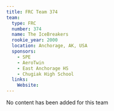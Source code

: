 ```yaml
---
title: FRC Team 374
team:
  type: FRC
  number: 374
  name: The IceBreakers
  rookie_year: 2000
  location: Anchorage, AK, USA
  sponsors:
    - SPE
    - AeroTwin
    - East Anchorage HS
    - Chugiak High School
  links:
    Website: 
---
```

No content has been added for this team